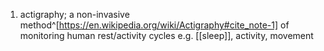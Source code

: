 1. actigraphy; a non-invasive method^[https://en.wikipedia.org/wiki/Actigraphy#cite_note-1] of monitoring human rest/activity cycles e.g. [[sleep]], activity, movement
